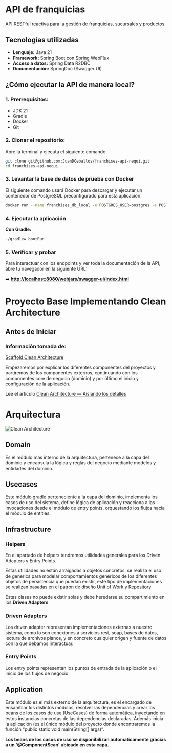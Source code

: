 # API de franquicias

API RESTful reactiva para la gestión de franquicias, sucursales y productos.

## Tecnologías utilizadas

* **Lenguaje:** Java 21
* **Framework:** Spring Boot con Spring WebFlux
* **Acceso a datos:** Spring Data R2DBC
* **Documentación:** SpringDoc (Swagger UI)

## ¿Cómo ejecutar la API de manera local?

### 1. Prerrequisitos:

* JDK 21
* Gradle
* Docker
* Git

### 2. Clonar el repositorio:

Abre la terminal y ejecuta el siguiente comando:

```bash
git clone git@github.com:JuanDCeballos/franchises-api-nequi.git
cd franchises-api-nequi
```

### 3. Levantar la base de datos de prueba con Docker

El siguiente comando usará Docker para descargar y ejecutar un contenedor de PostgreSQL preconfigurado para esta
aplicación.

```bash
docker run --name franchises_db_local -e POSTGRES_USER=postgres -e POSTGRES_PASSWORD=password123 -e POSTGRES_DB=franchises_api_db -p 5432:5432 -d postgres:15-alpine
```

### 4. Ejecutar la aplicación

**Con Gradle:**

```bash
./gradlew bootRun
```

### 5. Verificar y probar

Para interactuar con los endpoints y ver toda la documentación de la API, abre tu navegador en la siguiente URL:

➡️ **[http://localhost:8080/webjars/swagger-ui/index.html](http://localhost:8080/webjars/swagger-ui/index.html)**

# Proyecto Base Implementando Clean Architecture

## Antes de Iniciar

### Información tomada de:

[Scaffold Clean Architecture](https://bancolombia.github.io/scaffold-clean-architecture/docs/intro)

Empezaremos por explicar los diferentes componentes del proyectos y partiremos de los componentes externos, continuando
con los componentes core de negocio (dominio) y por último el inicio y configuración de la aplicación.

Lee el
artículo [Clean Architecture — Aislando los detalles](https://medium.com/bancolombia-tech/clean-architecture-aislando-los-detalles-4f9530f35d7a)

# Arquitectura

![Clean Architecture](https://miro.medium.com/max/1400/1*ZdlHz8B0-qu9Y-QO3AXR_w.png)

## Domain

Es el módulo más interno de la arquitectura, pertenece a la capa del dominio y encapsula la lógica y reglas del negocio
mediante modelos y entidades del dominio.

## Usecases

Este módulo gradle perteneciente a la capa del dominio, implementa los casos de uso del sistema, define lógica de
aplicación y reacciona a las invocaciones desde el módulo de entry points, orquestando los flujos hacia el módulo de
entities.

## Infrastructure

### Helpers

En el apartado de helpers tendremos utilidades generales para los Driven Adapters y Entry Points.

Estas utilidades no están arraigadas a objetos concretos, se realiza el uso de generics para modelar comportamientos
genéricos de los diferentes objetos de persistencia que puedan existir, este tipo de implementaciones se realizan
basadas en el patrón de
diseño [Unit of Work y Repository](https://medium.com/@krzychukosobudzki/repository-design-pattern-bc490b256006)

Estas clases no puede existir solas y debe heredarse su compartimiento en los **Driven Adapters**

### Driven Adapters

Los driven adapter representan implementaciones externas a nuestro sistema, como lo son conexiones a servicios rest,
soap, bases de datos, lectura de archivos planos, y en concreto cualquier origen y fuente de datos con la que debamos
interactuar.

### Entry Points

Los entry points representan los puntos de entrada de la aplicación o el inicio de los flujos de negocio.

## Application

Este módulo es el más externo de la arquitectura, es el encargado de ensamblar los distintos módulos, resolver las
dependencias y crear los beans de los casos de use (UseCases) de forma automática, inyectando en éstos instancias
concretas de las dependencias declaradas. Además inicia la aplicación (es el único módulo del proyecto donde
encontraremos la función “public static void main(String[] args)”.

**Los beans de los casos de uso se disponibilizan automaticamente gracias a un '@ComponentScan' ubicado en esta capa.**
